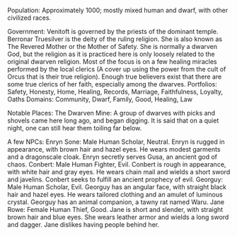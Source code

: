 Population:
Approximately 1000; mostly mixed human and dwarf, with other civilized races.

Government:
Venitoft is governed by the priests of the dominant temple.
Berronar Truesilver is the deity of the ruling religion. She is also known as The Revered Mother or the Mother of Safety. She is normally a dwarven God, but the religion as it is practiced here is only loosely related to the original dwarven religion. Most of the focus is on a few healing miracles performed by the local clerics (A cover up using the power from the cult of Orcus that is their true religion). Enough true believers exist that there are some true clerics of her faith, especially among the dwarves.
Portfolios: Safety, Honesty, Home, Healing, Records, Marriage, Faithfulness, Loyalty, Oaths
Domains: Community, Dwarf, Family, Good, Healing, Law

Notable Places:
The Dwarven Mine: A group of dwarves with picks and shovels came here long ago, and began digging. It is said that on a quiet night, one can still hear them toiling far below.

A few NPCs:
Enryn Sone: Male Human Scholar, Neutral. Enryn is rugged in appearance, with brown hair and hazel eyes. He wears modest garments and a dragonscale cloak. Enryn secretly serves Gusa, an ancient god of chaos.
Conbert: Male Human Fighter, Evil. Conbert is rough in appearance, with white hair and gray eyes. He wears chain mail and wields a short sword and javelins. Conbert seeks to fulfill an ancient prophecy of evil.
Georguy: Male Human Scholar, Evil. Georguy has an angular face, with straight black hair and hazel eyes. He wears tailored clothing and an amulet of luminous crystal. Georguy has an animal companion, a tawny rat named Waru.
Jane Rowe: Female Human Thief, Good. Jane is short and slender, with straight brown hair and blue eyes. She wears leather armor and wields a long sword and dagger. Jane dislikes having people behind her.
